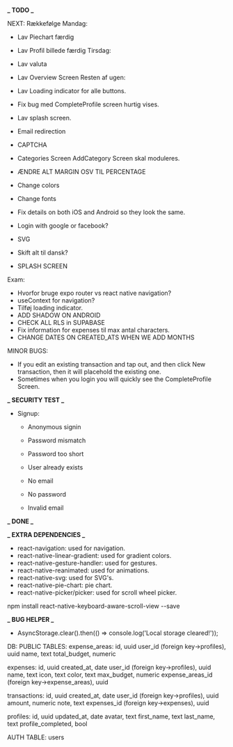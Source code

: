 **_ TODO _**

NEXT: Rækkefølge
Mandag: 
-  Lav Piechart færdig
-  Lav Profil billede færdig
Tirsdag:
-  Lav valuta
-  Lav Overview Screen
Resten af ugen:
-  Lav Loading indicator for alle buttons.
-  Fix bug med CompleteProfile screen hurtig vises.
-  Lav splash screen.
-  Email redirection
-  CAPTCHA

-  Categories Screen AddCategory Screen skal moduleres.
-  ÆNDRE ALT MARGIN OSV TIL PERCENTAGE
-  Change colors
-  Change fonts
-  Fix details on both iOS and Android so they look the same.
-  Login with google or facebook?
-  SVG
-  Skift alt til dansk?
-  SPLASH SCREEN

Exam:

-  Hvorfor bruge expo router vs react native navigation?
-  useContext for navigation?
-  Tilføj loading indicator.
-  ADD SHADOW ON ANDROID
-  CHECK ALL RLS in SUPABASE
-  Fix information for expenses til max antal characters.
-  CHANGE DATES ON CREATED_ATS WHEN WE ADD MONTHS

MINOR BUGS:
-  If you edit an existing transaction and tap out, and then click New transaction, then it will placehold the existing one.
-  Sometimes when you login you will quickly see the CompleteProfile Screen.

**_ SECURITY TEST _**

-  Signup:

   -  Anonymous signin
   -  Password mismatch
   -  Password too short
   -  User already exists

   -  No email
   -  No password
   -  Invalid email

**_ DONE _**

**_ EXTRA DEPENDENCIES _**

-  react-navigation: used for navigation.
-  react-native-linear-gradient: used for gradient colors.
-  react-native-gesture-handler: used for gestures.
-  react-native-reanimated: used for animations.
-  react-native-svg: used for SVG's.
-  react-native-pie-chart: pie chart.
-  react-native-picker/picker: used for scroll wheel picker.

npm install react-native-keyboard-aware-scroll-view --save

**_ BUG HELPER _**

-  AsyncStorage.clear().then(() => console.log('Local storage cleared!'));



DB: 
PUBLIC TABLES:
expense_areas: 
id, uuid
user_id (foreign key->profiles), uuid
name, text
total_budget, numeric

expenses: 
id, uuid
created_at, date
user_id (foreign key->profiles), uuid
name, text
icon, text
color, text
max_budget, numeric
expense_areas_id (foreign key->expense_areas), uuid

transactions:
id, uuid
created_at, date
user_id (foreign key->profiles), uuid
amount, numeric
note, text
expenses_id (foreign key->expenses), uuid

profiles:
id, uuid
updated_at, date
avatar, text
first_name, text
last_name, text
profile_completed, bool

AUTH TABLE:
users
